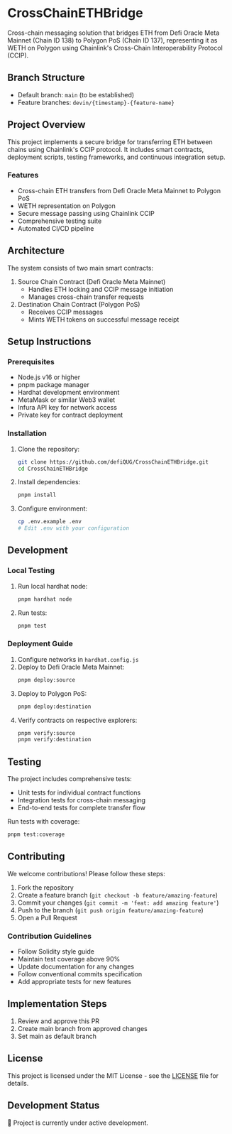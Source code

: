 # CrossChainETHBridge

Cross-chain messaging solution that bridges ETH from Defi Oracle Meta Mainnet (Chain ID 138) to Polygon PoS (Chain ID 137), representing it as WETH on Polygon using Chainlink's Cross-Chain Interoperability Protocol (CCIP).

## Branch Structure
- Default branch: `main` (to be established)
- Feature branches: `devin/{timestamp}-{feature-name}`

## Project Overview

This project implements a secure bridge for transferring ETH between chains using Chainlink's CCIP protocol. It includes smart contracts, deployment scripts, testing frameworks, and continuous integration setup.

### Features

- Cross-chain ETH transfers from Defi Oracle Meta Mainnet to Polygon PoS
- WETH representation on Polygon
- Secure message passing using Chainlink CCIP
- Comprehensive testing suite
- Automated CI/CD pipeline

## Architecture

The system consists of two main smart contracts:
1. Source Chain Contract (Defi Oracle Meta Mainnet)
   - Handles ETH locking and CCIP message initiation
   - Manages cross-chain transfer requests
2. Destination Chain Contract (Polygon PoS)
   - Receives CCIP messages
   - Mints WETH tokens on successful message receipt

## Setup Instructions

### Prerequisites

- Node.js v16 or higher
- pnpm package manager
- Hardhat development environment
- MetaMask or similar Web3 wallet
- Infura API key for network access
- Private key for contract deployment

### Installation

1. Clone the repository:
   ```bash
   git clone https://github.com/defiQUG/CrossChainETHBridge.git
   cd CrossChainETHBridge
   ```

2. Install dependencies:
   ```bash
   pnpm install
   ```

3. Configure environment:
   ```bash
   cp .env.example .env
   # Edit .env with your configuration
   ```

## Development

### Local Testing

1. Run local hardhat node:
   ```bash
   pnpm hardhat node
   ```

2. Run tests:
   ```bash
   pnpm test
   ```

### Deployment Guide

1. Configure networks in `hardhat.config.js`
2. Deploy to Defi Oracle Meta Mainnet:
   ```bash
   pnpm deploy:source
   ```
3. Deploy to Polygon PoS:
   ```bash
   pnpm deploy:destination
   ```
4. Verify contracts on respective explorers:
   ```bash
   pnpm verify:source
   pnpm verify:destination
   ```

## Testing

The project includes comprehensive tests:

- Unit tests for individual contract functions
- Integration tests for cross-chain messaging
- End-to-end tests for complete transfer flow

Run tests with coverage:
```bash
pnpm test:coverage
```

## Contributing

We welcome contributions! Please follow these steps:

1. Fork the repository
2. Create a feature branch (`git checkout -b feature/amazing-feature`)
3. Commit your changes (`git commit -m 'feat: add amazing feature'`)
4. Push to the branch (`git push origin feature/amazing-feature`)
5. Open a Pull Request

### Contribution Guidelines

- Follow Solidity style guide
- Maintain test coverage above 90%
- Update documentation for any changes
- Follow conventional commits specification
- Add appropriate tests for new features

## Implementation Steps
1. Review and approve this PR
2. Create main branch from approved changes
3. Set main as default branch

## License

This project is licensed under the MIT License - see the [LICENSE](LICENSE) file for details.

## Development Status

🚧 Project is currently under active development.
